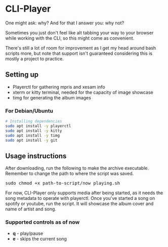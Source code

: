 # CLI-Player
One might ask: why? And for that I answer you: why not?

Sometimes you just don't feel like alt tabbing your way to your browser while working with the CLI, so this might come as convenient.

There's still a lot of room for improvement as I get my head around bash scripts more, but note that support isn't guaranteed considering this is mostly a project to practice.

## Setting up

+ Playerctl for gathering mpris and xesam info
+ xterm or kitty terminal, needed for the capacity of image showcase
+ timg for generating the album images

### For Debian/Ubuntu
```bash
# Installing dependencies
sudo apt install -y playerctl
sudo apt install -y kitty
sudo apt install -y timg
sudo apt install -y git
```

## Usage instructions

After downloading, run the following to make the archive executable. Remember to change the path to where the script was saved.
<pre>sudo chmod +x path-to-script/now_playing.sh</pre>

For now, CLI-Player only supports media after being started, as it needs the song metadata to operate with playerctl.
Once you've started a song on spotify or youtube, run the script. It will showcase the album cover and name of artist and song.

### Supported controls as of now
+ **q** - play/pause
+ **e** - skips the current song
